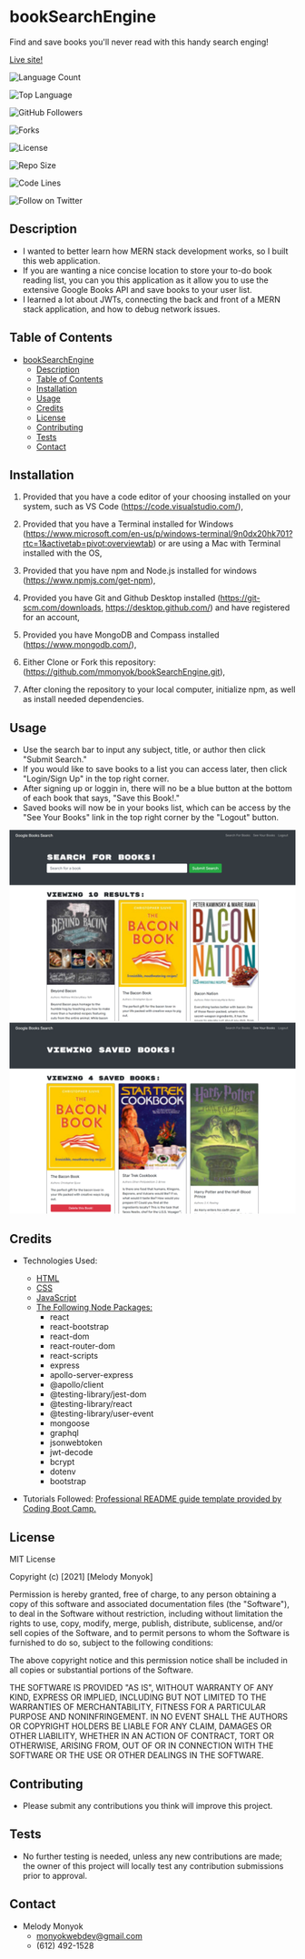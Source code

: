 # bookSearchEngine
Find and save books you'll never read with this handy search enging!

[Live site!](https://book-search-engine-mmonyok.herokuapp.com)

![Language Count](https://img.shields.io/github/languages/count/mmonyok/bookSearchEngine?color=9400D3&label=Language%20Count&logo=github&logoColor=9400D3&style=plastic)

![Top Language](https://img.shields.io/github/languages/top/mmonyok/bookSearchEngine?color=4B0082&logo=github&logoColor=4B0082&style=plastic)

![GitHub Followers](https://img.shields.io/github/followers/mmonyok?color=0000FF&label=Followers&logo=github&logoColor=0000FF&style=plastic)

![Forks](https://img.shields.io/github/forks/mmonyok/bookSearchEngine?color=00FF00&label=Forks&logo=GitHub&logoColor=00FF00&style=plastic)

![License](https://img.shields.io/github/license/mmonyok/bookSearchEngine?color=FFFF00&label=License&logo=github&logoColor=FFFF00&style=plastic)

![Repo Size](https://img.shields.io/github/repo-size/mmonyok/bookSearchEngine?color=FF7F00&label=Repo%20Size&logo=github&logoColor=FF7F00&style=plastic)

![Code Lines](https://img.shields.io/tokei/lines/github/mmonyok/bookSearchEngine?color=FF0000&label=Code%20Lines&logo=github&logoColor=FF0000&style=plastic)

![Follow on Twitter](https://img.shields.io/twitter/follow/sheisthemelody?style=social)

## Description
- I wanted to better learn how MERN stack development works, so I built this web application.
- If you are wanting a nice concise location to store your to-do book reading list, you can you this application as it allow you to use the extensive Google Books API and save books to your user list.
- I learned a lot about JWTs, connecting the back and front of a MERN stack application, and how to debug network issues.

## Table of Contents
- [bookSearchEngine](#booksearchengine)
  - [Description](#description)
  - [Table of Contents](#table-of-contents)
  - [Installation](#installation)
  - [Usage](#usage)
  - [Credits](#credits)
  - [License](#license)
  - [Contributing](#contributing)
  - [Tests](#tests)
  - [Contact](#contact)

## Installation
1. Provided that you have a code editor of your choosing installed on your system, such as VS Code (https://code.visualstudio.com/),

2. Provided that you have a Terminal installed for Windows (https://www.microsoft.com/en-us/p/windows-terminal/9n0dx20hk701?rtc=1&activetab=pivot:overviewtab) or are using a Mac with Terminal installed with the OS,

3. Provided that you have npm and Node.js installed for windows (https://www.npmjs.com/get-npm),

4. Provided you have Git and Github Desktop installed (https://git-scm.com/downloads, https://desktop.github.com/) and have registered for an account,

5. Provided you have MongoDB and Compass installed (https://www.mongodb.com/),

6. Either Clone or Fork this repository: (https://github.com/mmonyok/bookSearchEngine.git),

7. After cloning the repository to your local computer, initialize npm, as well as install needed dependencies.

## Usage
- Use the search bar to input any subject, title, or author then click "Submit Search."
- If you would like to save books to a list you can access later, then click "Login/Sign Up" in the top right corner.
- After signing up or loggin in, there will no be a blue button at the bottom of each book that says, "Save this Book!."
- Saved books will now be in your books list, which can be access by the "See Your Books" link in the top right corner by the "Logout" button.

![Screenshot of the search page.](./server/assets/images/screenshot_1.png)
![Screenshot of the saved books page.](./server/assets/images/screenshot_2.png)

## Credits
- Technologies Used:
  - [HTML](https://www.w3schools.com/html/)
  - [CSS](https://www.w3schools.com/css/)
  - [JavaScript](https://www.w3schools.com/js/)
  - [The Following Node Packages:](https://www.npmjs.com/get-npm)
    - react
    - react-bootstrap
    - react-dom
    - react-router-dom
    - react-scripts
    - express
    - apollo-server-express
    - @apollo/client
    - @testing-library/jest-dom
    - @testing-library/react
    - @testing-library/user-event
    - mongoose
    - graphql
    - jsonwebtoken
    - jwt-decode
    - bcrypt
    - dotenv
    - bootstrap

- Tutorials Followed:
[Professional README guide template provided by Coding Boot Camp.](https://github.com/coding-boot-camp)

## License
MIT License

Copyright (c) [2021] [Melody Monyok]

Permission is hereby granted, free of charge, to any person obtaining a copy
of this software and associated documentation files (the "Software"), to deal
in the Software without restriction, including without limitation the rights
to use, copy, modify, merge, publish, distribute, sublicense, and/or sell
copies of the Software, and to permit persons to whom the Software is
furnished to do so, subject to the following conditions:

The above copyright notice and this permission notice shall be included in all
copies or substantial portions of the Software.

THE SOFTWARE IS PROVIDED "AS IS", WITHOUT WARRANTY OF ANY KIND, EXPRESS OR
IMPLIED, INCLUDING BUT NOT LIMITED TO THE WARRANTIES OF MERCHANTABILITY,
FITNESS FOR A PARTICULAR PURPOSE AND NONINFRINGEMENT. IN NO EVENT SHALL THE
AUTHORS OR COPYRIGHT HOLDERS BE LIABLE FOR ANY CLAIM, DAMAGES OR OTHER
LIABILITY, WHETHER IN AN ACTION OF CONTRACT, TORT OR OTHERWISE, ARISING FROM,
OUT OF OR IN CONNECTION WITH THE SOFTWARE OR THE USE OR OTHER DEALINGS IN THE
SOFTWARE.

## Contributing
- Please submit any contributions you think will improve this project.

## Tests
- No further testing is needed, unless any new contributions are made; the owner of this project will locally test any contribution submissions prior to approval.

## Contact
- Melody Monyok
  - <monyokwebdev@gmail.com>
  - (612) 492-1528